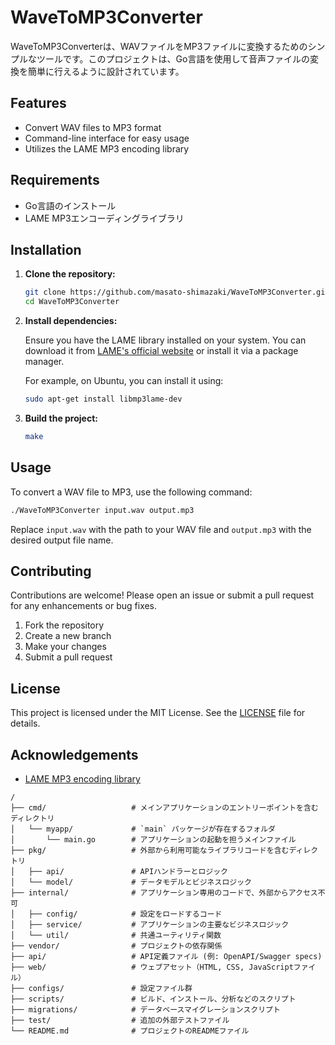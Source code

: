
# WaveToMP3Converter

WaveToMP3Converterは、WAVファイルをMP3ファイルに変換するためのシンプルなツールです。このプロジェクトは、Go言語を使用して音声ファイルの変換を簡単に行えるように設計されています。

## Features

- Convert WAV files to MP3 format
- Command-line interface for easy usage
- Utilizes the LAME MP3 encoding library

## Requirements

- Go言語のインストール
- LAME MP3エンコーディングライブラリ

## Installation

1. **Clone the repository:**

   ```bash
   git clone https://github.com/masato-shimazaki/WaveToMP3Converter.git
   cd WaveToMP3Converter
   ```

2. **Install dependencies:**

   Ensure you have the LAME library installed on your system. You can download it from [LAME's official website](http://lame.sourceforge.net/) or install it via a package manager.

   For example, on Ubuntu, you can install it using:

   ``` bash
   sudo apt-get install libmp3lame-dev
   ```

3. **Build the project:**

   ```bash
   make
   ```

## Usage

To convert a WAV file to MP3, use the following command:

```bash
./WaveToMP3Converter input.wav output.mp3
```

Replace `input.wav` with the path to your WAV file and `output.mp3` with the desired output file name.

## Contributing

Contributions are welcome! Please open an issue or submit a pull request for any enhancements or bug fixes.

1. Fork the repository
2. Create a new branch
3. Make your changes
4. Submit a pull request

## License

This project is licensed under the MIT License. See the [LICENSE](LICENSE) file for details.

## Acknowledgements

- [LAME MP3 encoding library](http://lame.sourceforge.net/)





```
/
├── cmd/                   # メインアプリケーションのエントリーポイントを含むディレクトリ
│   └── myapp/             # `main` パッケージが存在するフォルダ
│       └── main.go        # アプリケーションの起動を担うメインファイル
├── pkg/                   # 外部から利用可能なライブラリコードを含むディレクトリ
│   ├── api/               # APIハンドラーとロジック
│   └── model/             # データモデルとビジネスロジック
├── internal/              # アプリケーション専用のコードで、外部からアクセス不可
│   ├── config/            # 設定をロードするコード
│   ├── service/           # アプリケーションの主要なビジネスロジック
│   └── util/              # 共通ユーティリティ関数
├── vendor/                # プロジェクトの依存関係
├── api/                   # API定義ファイル (例: OpenAPI/Swagger specs)
├── web/                   # ウェブアセット（HTML, CSS, JavaScriptファイル）
├── configs/               # 設定ファイル群
├── scripts/               # ビルド、インストール、分析などのスクリプト
├── migrations/            # データベースマイグレーションスクリプト
├── test/                  # 追加の外部テストファイル
└── README.md              # プロジェクトのREADMEファイル
```
